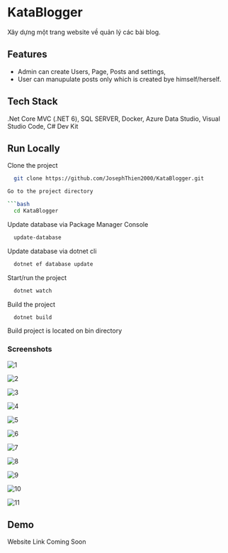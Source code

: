 # KataBlogger

Xây dựng một trang website về quản lý các bài blog.
## Features

- Admin can create Users, Page, Posts and settings,
- User can manupulate posts only which is created bye himself/herself.

## Tech Stack

.Net Core MVC (.NET 6), SQL SERVER, Docker, Azure Data Studio, Visual Studio Code, C# Dev Kit

## Run Locally

Clone the project

```bash
  git clone https://github.com/JosephThien2000/KataBlogger.git

Go to the project directory

```bash
  cd KataBlogger
```

Update database via Package Manager Console

```bash
  update-database
```
Update database via dotnet cli

```bash
  dotnet ef database update
```

Start/run the project

```bash
  dotnet watch
```

Build the project

```bash
  dotnet build
```
Build project is located on bin directory
### Screenshots
![1](https://user-images.githubusercontent.com/88402075/236395631-a003ec74-1a94-4021-aec8-c98d2501bf0f.png)

![2](https://user-images.githubusercontent.com/88402075/236395634-db4b00eb-2a4e-4f1c-8f32-5835f88df1c0.png)

![3](https://user-images.githubusercontent.com/88402075/236395638-25e545e4-3087-464d-85b8-33e46666893b.png)

![4](https://user-images.githubusercontent.com/88402075/236395641-99430d9b-056e-4730-8100-efe7c1b01178.png)

![5](https://user-images.githubusercontent.com/88402075/236395646-052a319f-eda2-42b7-9b12-28f91ffe6eac.png)

![6](https://user-images.githubusercontent.com/88402075/236395649-72afaa1d-a9a3-4e0c-81f3-ede2aa054177.png)

![7](https://user-images.githubusercontent.com/88402075/236395652-7b0b472d-e97f-4454-8d74-031a8749dfd6.png)

![8](https://user-images.githubusercontent.com/88402075/236395656-671b9f91-7bdf-405d-b2a1-47558efc0280.png)

![9](https://user-images.githubusercontent.com/88402075/236395659-ff034c12-e283-4be9-b508-dd80b134712f.png)

![10](https://user-images.githubusercontent.com/88402075/236395661-8ec259d4-f9b8-41bb-b499-efd118549578.png)

![11](https://user-images.githubusercontent.com/88402075/236395614-cc65a5b7-ef07-4b4b-9224-92b1fb39e417.png)

## Demo

Website Link Coming Soon
